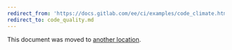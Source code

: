 ```yaml
---
redirect_from: 'https://docs.gitlab.com/ee/ci/examples/code_climate.html'
redirect_to: code_quality.md
---
```


This document was moved to [another location](code_quality.md).
